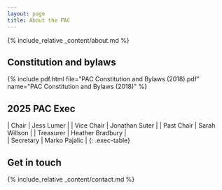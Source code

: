 ```yaml
---
layout: page
title: About the PAC
---
```


{% include_relative _content/about.md %}

## Constitution and bylaws
{% include pdf.html file="PAC Constitution and Bylaws (2018).pdf" name="PAC Constitution and Bylaws (2018)" %}

## 2025 PAC Exec

| Chair      | Jess Lumer       |
| Vice Chair | Jonathan Suter   |
| Past Chair | Sarah Willson    |
| Treasurer  | Heather Bradbury |  
| Secretary  | Marko Pajalic    |
{: .exec-table}

## Get in touch
{% include_relative _content/contact.md %}